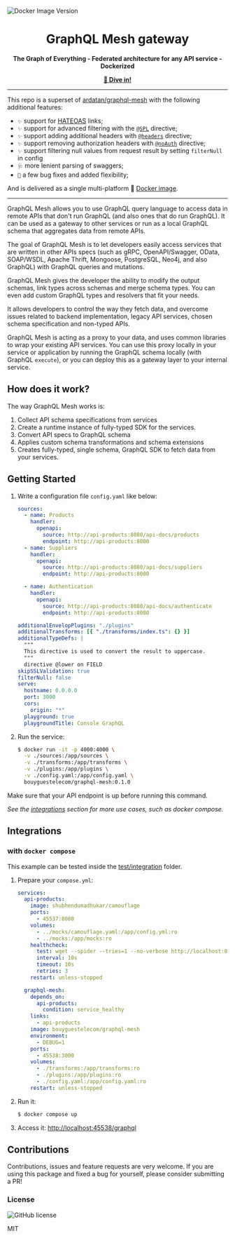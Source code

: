 ![Docker Image Version](https://img.shields.io/docker/v/bouyguestelecom/graphql-mesh?style=for-the-badge)

<div align='center'>

# GraphQL Mesh gateway

**The Graph of Everything - Federated architecture for any API service - Dockerized**

**[🤿 Dive in!](#getting-started)**

</div>

---

This repo is a superset of [ardatan/graphql-mesh](https://github.com/ardatan/graphql-mesh) with the following additional features:

- `✨` support for [HATEOAS](https://en.wikipedia.org/wiki/HATEOAS) links;
- `✨` support for advanced filtering with the [`@SPL`](./packages/directive-spl/README.md) directive;
- `✨` support adding additional headers with [`@headers`](./test/integration/tests/cases/directive-headers.test.ts) directive;
- `✨` support removing authorization headers with [`@noAuth`](./test/integration/tests/cases/directive-no-auth.test.ts) directive;
- `✨` support filtering null values from request result by setting `filterNull` in config
- `🩺` more lenient parsing of swaggers;
- `🐛` a few bug fixes and added flexibility;

And is delivered as a single multi-platform 🐳 [Docker image](https://hub.docker.com/r/bouyguestelecom/graphql-mesh).

---

GraphQL Mesh allows you to use GraphQL query language to access data in remote APIs that don't run GraphQL (and also ones that do run GraphQL). It can be used as a gateway to other services or run as a local GraphQL schema that aggregates data from remote APIs.

The goal of GraphQL Mesh is to let developers easily access services that are written in other APIs specs (such as gRPC, OpenAPI/Swagger, OData, SOAP/WSDL, Apache Thrift, Mongoose, PostgreSQL, Neo4j, and also GraphQL) with GraphQL queries and mutations.

GraphQL Mesh gives the developer the ability to modify the output schemas, link types across schemas and merge schema types. You can even add custom GraphQL types and resolvers that fit your needs.

It allows developers to control the way they fetch data, and overcome issues related to backend implementation, legacy API services, chosen schema specification and non-typed APIs.

GraphQL Mesh is acting as a proxy to your data, and uses common libraries to wrap your existing API services. You can use this proxy locally in your service or application by running the GraphQL schema locally (with GraphQL `execute`), or you can deploy this as a gateway layer to your internal service.

## How does it work?

The way GraphQL Mesh works is:

1. Collect API schema specifications from services
2. Create a runtime instance of fully-typed SDK for the services.
3. Convert API specs to GraphQL schema
4. Applies custom schema transformations and schema extensions
5. Creates fully-typed, single schema, GraphQL SDK to fetch data from your services.

## Getting Started

1. Write a configuration file `config.yaml` like below:

   ```yaml
   sources:
     - name: Products
       handler:
         openapi:
           source: http://api-products:8080/api-docs/products
           endpoint: http://api-products:8080
     - name: Suppliers
       handler:
         openapi:
           source: http://api-products:8080/api-docs/suppliers
           endpoint: http://api-products:8080
   
     - name: Authentication
       handler:
         openapi:
           source: http://api-products:8080/api-docs/authenticate
           endpoint: http://api-products:8080
   
   additionalEnvelopPlugins: "./plugins"
   additionalTransforms: [{ "./transforms/index.ts": {} }]
   additionalTypeDefs: |
     """
     This directive is used to convert the result to uppercase.
     """
     directive @lower on FIELD
   skipSSLValidation: true
   filterNull: false
   serve:
     hostname: 0.0.0.0
     port: 3000
     cors:
       origin: "*"
     playground: true
     playgroundTitle: Console GraphQL
   ```

2. Run the service:

   ```sh
   $ docker run -it -p 4000:4000 \
     -v ./sources:/app/sources \
     -v ./transforms:/app/transforms \
     -v ./plugins:/app/plugins \
     -v ./config.yaml:/app/config.yaml \
     bouyguestelecom/graphql-mesh:0.1.0
   ```

Make sure that your API endpoint is up before running this command.

*See the [integrations](#integrations) section for more use cases, such as docker compose.*

## Integrations

### with `docker compose`

This example can be tested inside the [test/integration](./test/integration/) folder.

1. Prepare your `compose.yml`:

   ```yaml
   services:
     api-products:
       image: shubhendumadhukar/camouflage
       ports:
         - 45537:8080
       volumes:
         - ../mocks/camouflage.yaml:/app/config.yml:ro
         - ../mocks:/app/mocks:ro
       healthcheck:
         test: wget --spider --tries=1 --no-verbose http://localhost:8080/products || exit 1
         interval: 10s
         timeout: 10s
         retries: 3
       restart: unless-stopped

     graphql-mesh:
       depends_on:
         api-products:
           condition: service_healthy
       links:
         - api-products
       image: bouyguestelecom/graphql-mesh
       environment:
         - DEBUG=1
       ports:
         - 45538:3000
       volumes:
         - ./transforms:/app/transforms:ro
         - ./plugins:/app/plugins:ro
         - ./config.yaml:/app/config.yaml:ro
       restart: unless-stopped
   ```

2. Run it:

   ```sh
   $ docker compose up
   ```

3. Access it: <http://localhost:45538/graphql>

## Contributions

Contributions, issues and feature requests are very welcome. If you are using this package and fixed
a bug for yourself, please consider submitting a PR!

### License

![GitHub license](https://img.shields.io/badge/license-MIT-lightgrey.svg?maxAge=2592000)

MIT
